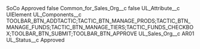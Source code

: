 <?xml version="1.0" encoding="UTF-8"?>
<CustomMetadata xmlns="http://soap.sforce.com/2006/04/metadata" xmlns:xsi="http://www.w3.org/2001/XMLSchema-instance" xmlns:xsd="http://www.w3.org/2001/XMLSchema">
    <label>SoCo Approved</label>
    <protected>false</protected>
    <values>
        <field>Common_for_Sales_Org__c</field>
        <value xsi:type="xsd:boolean">false</value>
    </values>
    <values>
        <field>UL_Attribute__c</field>
        <value xsi:type="xsd:string">UIElement</value>
    </values>
    <values>
        <field>UL_Components__c</field>
        <value xsi:type="xsd:string">TOOLBAR_BTN_ADDTACTIC;TACTIC_BTN_MANAGE_PRODS;TACTIC_BTN_MANAGE_FUNDS;TACTIC_BTN_MANAGE_TIERS;TACTIC_FUNDS_CHECKBOX;TOOLBAR_BTN_SUBMIT;TOOLBAR_BTN_APPROVE</value>
    </values>
    <values>
        <field>UL_Sales_Org__c</field>
        <value xsi:type="xsd:string">AR01</value>
    </values>
    <values>
        <field>UL_Status__c</field>
        <value xsi:type="xsd:string">Approved</value>
    </values>
</CustomMetadata>
